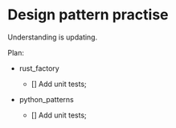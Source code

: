 # Design pattern practise 

Understanding is updating.

Plan:
- rust_factory
    - [] Add unit tests;

- python_patterns
    - [] Add unit tests;